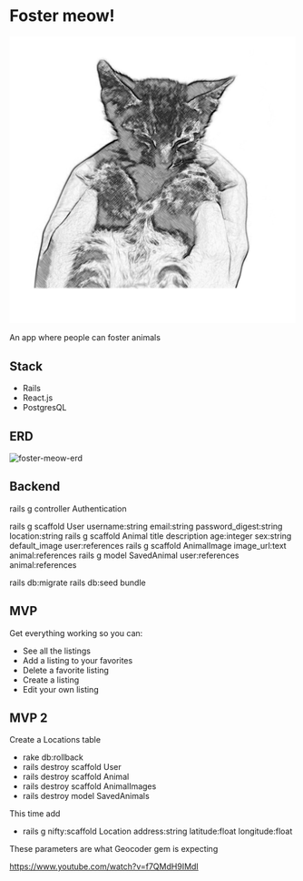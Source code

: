 # Foster meow!

![cat-hand](client/src/cat-hand.png)

An app where people can foster animals

## Stack
- Rails
- React.js
- PostgresQL


## ERD
![foster-meow-erd](https://media.git.generalassemb.ly/user/19642/files/17c04000-19e2-11ea-9082-001e0b4b9a25)


## Backend
rails g controller Authentication

rails g scaffold User username:string email:string password_digest:string location:string
rails g scaffold Animal title description age:integer sex:string default_image user:references
rails g scaffold AnimalImage image_url:text animal:references
rails g model SavedAnimal user:references animal:references

rails db:migrate
rails db:seed 
bundle 

## MVP 
Get everything working so you can:
  - See all the listings
  - Add a listing to your favorites
  - Delete a favorite listing
  - Create a listing 
  - Edit your own listing

## MVP 2 
Create a Locations table 
  - rake db:rollback
  - rails destroy scaffold User
  - rails destroy scaffold Animal
  - rails destroy scaffold AnimalImages
  - rails destroy model SavedAnimals

This time add 
  - rails g nifty:scaffold Location address:string latitude:float longitude:float

These parameters are what Geocoder gem is expecting

https://www.youtube.com/watch?v=f7QMdH9IMdI


